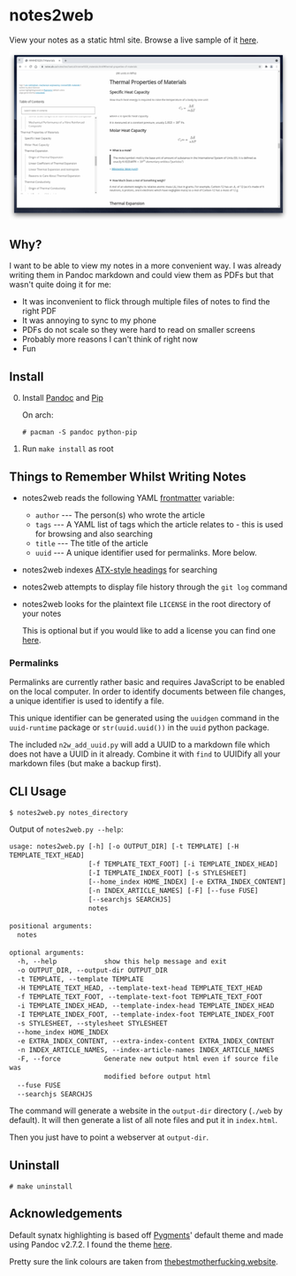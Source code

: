 # notes2web

View your notes as a static html site. Browse a live sample of it [here](https://notes.alv.cx).

![](./screenshot.png)


## Why?

I want to be able to view my notes in a more convenient way.
I was already writing them in Pandoc markdown and could view them as PDFs but that wasn't quite
doing it for me:

- It was inconvenient to flick through multiple files of notes to find the right PDF
- It was annoying to sync to my phone
- PDFs do not scale so they were hard to read on smaller screens
- Probably more reasons I can't think of right now
- Fun


## Install

0. Install [Pandoc](https://pandoc.org/index.html) and [Pip](https://github.com/pypa/pip)

   On arch:
   ```
   # pacman -S pandoc python-pip
   ```

1. Run `make install` as root

## Things to Remember Whilst Writing Notes

- notes2web reads the following YAML [frontmatter](https://jekyllrb.com/docs/front-matter/) variable:

  - `author` --- The person(s) who wrote the article
  - `tags` --- A YAML list of tags which the article relates to - this is used for browsing and also
               searching
  - `title` --- The title of the article
  - `uuid` --- A unique identifier used for permalinks. More below.
        
- notes2web indexes [ATX-style headings](https://pandoc.org/MANUAL.html#atx-style-headings) for
  searching
- notes2web attempts to display file history through the `git log` command
- notes2web looks for the plaintext file `LICENSE` in the root directory of your notes

  This is optional but if you would like to add a license you can find one
  [here](https://choosealicense.com).

### Permalinks

Permalinks are currently rather basic and requires JavaScript to be enabled on the local computer.
In order to identify documents between file changes, a unique identifier is used to identify a file.

This unique identifier can be generated using the `uuidgen` command in the `uuid-runtime` package or
`str(uuid.uuid())` in the `uuid` python package.

The included `n2w_add_uuid.py` will add a UUID to a markdown file which does not have a UUID in it
already.
Combine it with `find` to UUIDify all your markdown files (but make a backup first).

## CLI Usage

```
$ notes2web.py notes_directory
```

Output of `notes2web.py --help`:

```
usage: notes2web.py [-h] [-o OUTPUT_DIR] [-t TEMPLATE] [-H TEMPLATE_TEXT_HEAD]
                    [-f TEMPLATE_TEXT_FOOT] [-i TEMPLATE_INDEX_HEAD]
                    [-I TEMPLATE_INDEX_FOOT] [-s STYLESHEET]
                    [--home_index HOME_INDEX] [-e EXTRA_INDEX_CONTENT]
                    [-n INDEX_ARTICLE_NAMES] [-F] [--fuse FUSE]
                    [--searchjs SEARCHJS]
                    notes

positional arguments:
  notes

optional arguments:
  -h, --help            show this help message and exit
  -o OUTPUT_DIR, --output-dir OUTPUT_DIR
  -t TEMPLATE, --template TEMPLATE
  -H TEMPLATE_TEXT_HEAD, --template-text-head TEMPLATE_TEXT_HEAD
  -f TEMPLATE_TEXT_FOOT, --template-text-foot TEMPLATE_TEXT_FOOT
  -i TEMPLATE_INDEX_HEAD, --template-index-head TEMPLATE_INDEX_HEAD
  -I TEMPLATE_INDEX_FOOT, --template-index-foot TEMPLATE_INDEX_FOOT
  -s STYLESHEET, --stylesheet STYLESHEET
  --home_index HOME_INDEX
  -e EXTRA_INDEX_CONTENT, --extra-index-content EXTRA_INDEX_CONTENT
  -n INDEX_ARTICLE_NAMES, --index-article-names INDEX_ARTICLE_NAMES
  -F, --force           Generate new output html even if source file was
                        modified before output html
  --fuse FUSE
  --searchjs SEARCHJS
```

The command will generate a website in the `output-dir` directory (`./web` by default).
It will then generate a list of all note files and put it in `index.html`.

Then you just have to point a webserver at `output-dir`.

## Uninstall

```
# make uninstall
```

## Acknowledgements

Default synatx highlighting is based off [Pygments](https://pygments.org/)' default theme and
made using Pandoc v2.7.2.
I found the theme [here](https://github.com/tajmone/pandoc-goodies/blob/master/skylighting/css/built-in-styles/pygments.css).

Pretty sure the link colours are taken from [thebestmotherfucking.website](https://thebestmotherfucking.website/).
